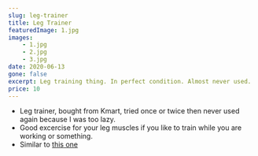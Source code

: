 ```yaml
---
slug: leg-trainer
title: Leg Trainer
featuredImage: 1.jpg
images:
    - 1.jpg
    - 2.jpg
    - 3.jpg
date: 2020-06-13
gone: false
excerpt: Leg training thing. In perfect condition. Almost never used.
price: 10
---
```

* Leg trainer, bought from Kmart, tried once or twice then never used again because I was too lazy.
* Good excercise for your leg muscles if you like to train while you are working or something.
* Similar to [this one](https://www.dicksmith.com.au/da/buy/toughland-16-cube-portable-storage-cabinet-wardrobe-black-white-nm-diy-b-storage-16-bk/)
